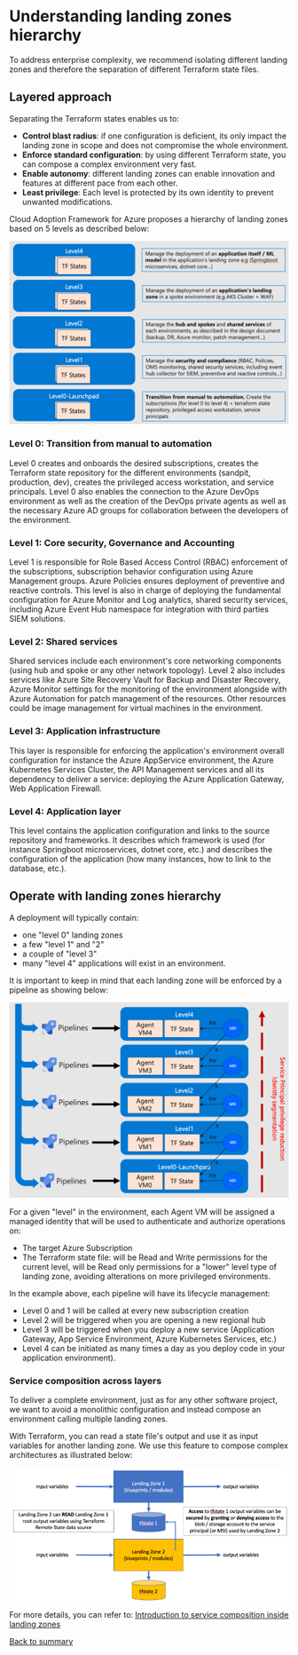 # Understanding landing zones hierarchy

To address enterprise complexity, we recommend isolating different landing zones and therefore the separation of different Terraform state files.

## Layered approach

Separating the Terraform states enables us to:

- **Control blast radius**: if one configuration is deficient, its only impact the landing zone in scope and does not compromise the whole environment.
- **Enforce standard configuration**: by using different Terraform state, you can compose a complex environment very fast.
- **Enable autonomy**: different landing zones can enable innovation and features at different pace from each other.
- **Least privilege**: Each level is protected by its own identity to prevent unwanted modifications.

Cloud Adoption Framework for Azure proposes a hierarchy of landing zones based on 5 levels as described below:

![Hierarchy](../../_pictures/code_architecture/hierarchy.png)

### Level 0: Transition from manual to automation

Level 0 creates and onboards the desired subscriptions, creates the Terraform state repository for the different environments (sandpit, production, dev), creates the privileged access workstation, and service principals. Level 0 also enables the connection to the Azure DevOps environment as well as the creation of the DevOps private agents as well as the necessary Azure AD groups for collaboration between the developers of the environment.

### Level 1: Core security, Governance and Accounting

Level 1 is responsible for Role Based Access Control (RBAC) enforcement of the subscriptions, subscription behavior configuration using Azure Management groups. Azure Policies ensures deployment of preventive and reactive controls. This level is also in charge of deploying the fundamental configuration for Azure Monitor and Log analytics, shared security services, including Azure Event Hub namespace for integration with third parties SIEM solutions.

### Level 2: Shared services

Shared services include each environment's core networking components (using hub and spoke or any other network topology). Level 2 also includes services like Azure Site Recovery Vault for Backup and Disaster Recovery, Azure Monitor settings for the monitoring of the environment alongside with Azure Automation for patch management of the resources. Other resources could be image management for virtual machines in the environment.

### Level 3: Application infrastructure

This layer is responsible for enforcing the application's environment overall configuration for instance the Azure AppService environment, the Azure Kubernetes Services Cluster, the API Management services and all its dependency to deliver a service: deploying the Azure Application Gateway, Web Application Firewall.

### Level 4: Application layer

This level contains the application configuration and links to the source repository and frameworks. It describes which framework is used (for instance Springboot microservices, dotnet core, etc.) and describes the configuration of the application (how many instances, how to link to the database, etc.).

## Operate with landing zones hierarchy

A deployment will typically contain:

* one \"level 0\" landing zones
* a few \"level 1\" and \"2\"
* a couple of \"level 3\"
* many \"level 4\" applications will exist in an environment.

It is important to keep in mind that each landing zone will be enforced by a pipeline as showing below:

![Hierarchy3](../../_pictures/code_architecture/hierarchy3.png)

For a given "level" in the environment, each Agent VM will be assigned a managed identity that will be used to authenticate and authorize operations on:
- The target Azure Subscription
- The Terraform state file: will be Read and Write permissions for the current level, will be Read only permissions for a "lower" level type of landing zone, avoiding alterations on more privileged environments.

In the example above, each pipeline will have its lifecycle management:

* Level 0 and 1 will be called at every new subscription creation
* Level 2 will be triggered when you are opening a new regional hub
* Level 3 will be triggered when you deploy a new service (Application     Gateway, App Service Environment, Azure Kubernetes Services, etc.)
* Level 4 can be initiated as many times a day as you deploy code in your application environment).

### Service composition across layers

To deliver a complete environment, just as for any other software project, we want to avoid a monolithic configuration and instead compose an environment calling multiple landing zones.

With Terraform, you can read a state file's output and use it as input variables for another landing zone. We use this feature to compose complex architectures as illustrated below:

![Composition](../../_pictures/code_architecture/landingzone_composition.png)

For more details, you can refer to: [Introduction to service composition inside landing zones](./code_architecture/service_composition.md)

[Back to summary](../README.md)